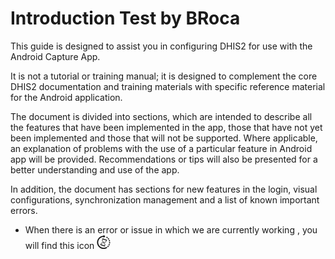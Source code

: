 # Introduction Test by BRoca

This guide is designed to assist you in configuring DHIS2 for use with the Android Capture App.

It is not a tutorial or training manual; it is designed to complement the core DHIS2 documentation and training materials with specific reference material for the Android application.

The document is divided into sections, which are intended to describe all the features that have been implemented in the app, those that have not yet been implemented and those that will not be supported. Where applicable, an explanation of problems with the use of a particular feature in Android app will be provided. Recommendations or tips will also be presented for a better understanding and use of the app.

In addition, the document has sections for new features in the login, visual configurations, synchronization management and a list of known important errors.
<!-- PALD: we should reuse the standard "asides" used for DHIS 2 documentation (Note, Tip, Caution, etc.)
- Any issues around using a particular feature with Android are highlighted with an exclamation mark \!
- Every time the icon ![](resources/images/image1_icon.png) is presented, a tip will be provided for a better use and understanding of the feature.
-->
- When there is an error or issue in which we are currently working , you will find this icon ![](resources/images/image3_icon.png)
